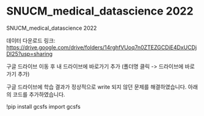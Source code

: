 # SNUCM_medical_datascience 2022
SNUCM_medical_datascience 2022

데이터 다운로드 링크:
https://drive.google.com/drive/folders/14rghfVUoq7n0ZTEZGCDiE4DxUCDjDI25?usp=sharing

구글 드라이브 이동 후 내 드라이브에 바로가기 추가
(폴더명 클릭 -> 드라이브에 바로가기 추가)


구글 드라이브에 학습 결과가 정상적으로 write 되지 않던 문제를 해결하였습니다.
아래의 코드를 추가하였습니다.

!pip install gcsfs
import gcsfs
